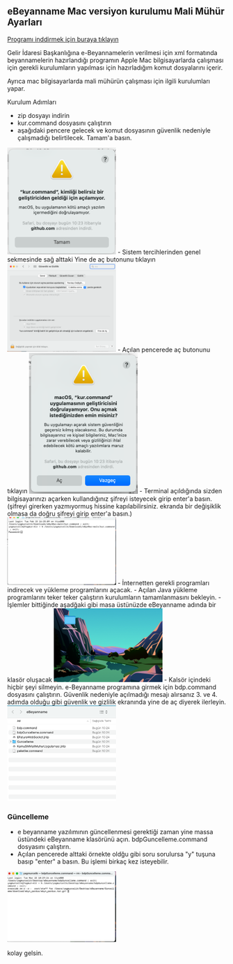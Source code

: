 ## eBeyanname Mac versiyon kurulumu Mali Mühür Ayarları

[Programı inddirmek için buraya tıklayın](https://github.com/furkanarici/eBynMac/archive/refs/heads/main.zip)

Gelir İdaresi Başkanlığına e-Beyannamelerin verilmesi için xml formatında beyannamelerin hazırlandığı programın Apple Mac bilgisayarlarda çalışması için gerekli kurulumların yapılması için hazırladığım komut dosyalarını içerir.

Ayrıca mac bilgisayarlarda mali mühürün çalışması için ilgili kurulumları yapar.

Kurulum Adımları

- zip dosyayı indirin
- kur.command dosyasını çalıştırın
- aşağıdaki pencere gelecek ve komut dosyasının güvenlik nedeniyle çalışmadığı belirtilecek. Tamam'a basın.
<img src="assets/1.png" width="250">
- Sistem tercihlerinden genel sekmesinde sağ alttaki Yine de aç butonunu tıklayın
<img src="assets/2.png" width="250">
- Açılan pencerede aç butonunu tıklayın
<img src="assets/3.png" width="250">
- Terminal açıldığında sizden bilgisayarınızı açarken kullandığınız şifreyi isteyecek girip enter'a basın. (şifreyi girerken yazmıyormuş hissine kapılabilirsiniz. ekranda bir değişiklik olmasa da doğru şifreyi girip enter'a basın.)
<img src="assets/4.png" width="250">
- İnternetten gerekli programları indirecek ve yükleme programlarını açacak.
- Açılan Java yükleme programlarını teker teker çalıştırın kurulumların tamamlanmasını bekleyin.
- İşlemler bittiğinde aşadğaki gibi masa üstünüzde eBeyanname adında bir klasör oluşacak
<img src="assets/8.png" width="250">
- Kalsör içindeki hiçbir şeyi silmeyin. e-Beyanname programına girmek için bdp.command dosyasını çalıştırın. Güvenlik nedeniyle açılmadığı mesajı alırsanız 3. ve 4. adımda olduğu gibi güvenlik ve gizlilik ekranında yine de aç diyerek ilerleyin.
<img src="assets/9.png" width="250">

### Güncelleme
- e beyanname yazılımının güncellenmesi gerektiği zaman yine massa üstündeki eBeyanname klasörünü açın. bdpGuncelleme.command dosyasını çalıştırn. 
- Açılan pencerede alttaki örnekte oldğu gibi soru sorulursa "y" tuşuna basıp "enter" a basın. Bu işlemi birkaç kez isteyebilir. 
<img src="assets/10.png" width="250">

kolay gelsin. 
